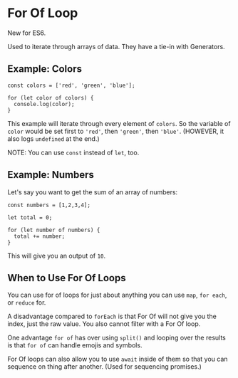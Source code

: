 # For Of Loop

New for ES6.

Used to iterate through arrays of data. They have a tie-in with Generators.


## Example: Colors

```
const colors = ['red', 'green', 'blue'];

for (let color of colors) {
  console.log(color);
}
```

This example will iterate through every element of `colors`. So the variable of `color` would be set first to `'red'`, then `'green'`, then `'blue'`.  (HOWEVER, it also logs `undefined` at the end.)

NOTE: You can use `const` instead of `let`, too.


## Example: Numbers

Let's say you want to get the sum of an array of numbers:

```
const numbers = [1,2,3,4];

let total = 0;

for (let number of numbers) {
  total += number;
}
```

This will give you an output of `10`.


## When to Use For Of Loops

You can use for of loops for just about anything you can use `map`, `for each`, or `reduce` for.

A disadvantage compared to `forEach` is that For Of will not give you the index, just the raw value.  You also cannot filter with a For Of loop.

One advantage `for of` has over using `split()` and looping over the results is that `for of` can handle emojis and symbols.

For Of loops can also allow you to use `await` inside of them so that you can sequence on thing after another.  (Used for sequencing promises.)